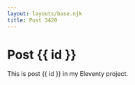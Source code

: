 ```yaml
---
layout: layouts/base.njk
title: Post 3420
---
```


# Post {{ id }}

This is post {{ id }} in my Eleventy project.
